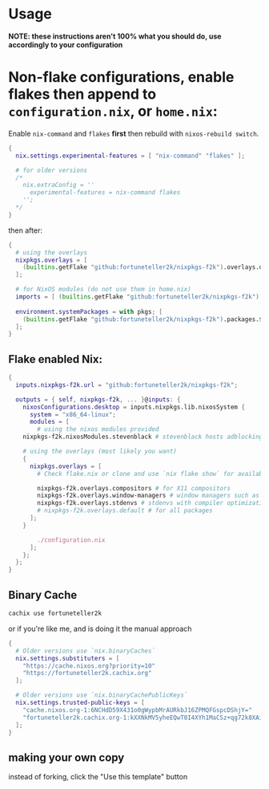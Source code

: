 # Usage

**NOTE: these instructions aren't 100% what you should do, use accordingly to your configuration**

# Non-flake configurations, enable flakes then append to `configuration.nix`, or `home.nix`:

Enable `nix-command` and `flakes` **first** then rebuild with `nixos-rebuild switch`.

```nix
{
  nix.settings.experimental-features = [ "nix-command" "flakes" ];

  # for older versions
  /*
    nix.extraConfig = ''
      experimental-features = nix-command flakes
    '';
  */
}
```

then after:

```nix
{
  # using the overlays
  nixpkgs.overlays = [
    (builtins.getFlake "github:fortuneteller2k/nixpkgs-f2k").overlays.default
  ];

  # for NixOS modules (do not use them in home.nix)
  imports = [ (builtins.getFlake "github:fortuneteller2k/nixpkgs-f2k").nixosModules.stevenblack ];
  
  environment.systemPackages = with pkgs; [
    (builtins.getFlake "github:fortuneteller2k/nixpkgs-f2k").packages.${system}.wezterm-git
  ];
}
```


## Flake enabled Nix:

```nix
{
  inputs.nixpkgs-f2k.url = "github:fortuneteller2k/nixpkgs-f2k";

  outputs = { self, nixpkgs-f2k, ... }@inputs: {
    nixosConfigurations.desktop = inputs.nixpkgs.lib.nixosSystem {
      system = "x86_64-linux";
      modules = [
        # using the nixos modules provided
	nixpkgs-f2k.nixosModules.stevenblack # stevenblack hosts adblocking, refer to ./modules/stevenblack.nix for options

	# using the overlays (most likely you want)
	{
	  nixpkgs.overlays = [
	    # Check flake.nix or clone and use `nix flake show` for available subsets of overlays

	    nixpkgs-f2k.overlays.compositors # for X11 compositors
	    nixpkgs-f2k.overlays.window-managers # window managers such as awesome or river
	    nixpkgs-f2k.overlays.stdenvs # stdenvs with compiler optimizations, and library functions for optimizing them
	    # nixpkgs-f2k.overlays.default # for all packages
	  ];
	}

        ./configuration.nix
      ];
    };
  };
}
```

## Binary Cache

```sh
cachix use fortuneteller2k
```

or if you're like me, and is doing it the manual approach

```nix
{
  # Older versions use `nix.binaryCaches`
  nix.settings.substituters = [
    "https://cache.nixos.org?priority=10"
    "https://fortuneteller2k.cachix.org"
  ];

  # Older versions use `nix.binaryCachePublicKeys`
  nix.settings.trusted-public-keys = [
    "cache.nixos.org-1:6NCHdD59X431o0gWypbMrAURkbJ16ZPMQFGspcDShjY="
    "fortuneteller2k.cachix.org-1:kXXNkMV5yheEQwT0I4XYh1MaCSz+qg72k8XAi2PthJI="
  ];
}
```

## making your own copy

instead of forking, click the "Use this template" button
